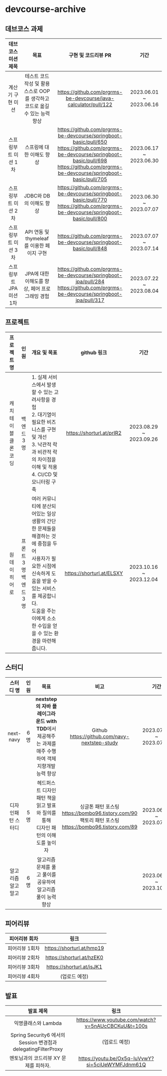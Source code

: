 # devcourse-archive

## 데브코스 과제
|데브코스 미션 제목|목표|구현 및 코드리뷰 PR|기간|
|:-------------------:|:--:|:------------:|:-:|
|계산기 구현 미션|테스트 코드 작성 및 활용<br>스스로 OOP를 생각하고 코드로 옮길 수 있는 능력 향상|https://github.com/prgrms-be-devcourse/java-calculator/pull/122|2023.06.01 ~ 2023.06.16|
|스프링부트 미션 1차|스프링에 대한 이해도 향상|https://github.com/prgrms-be-devcourse/springboot-basic/pull/650<br>https://github.com/prgrms-be-devcourse/springboot-basic/pull/698<br>https://github.com/prgrms-be-devcourse/springboot-basic/pull/705|2023.06.17 ~ 2023.06.30|
|스프링부트 미션 2차|JDBC와 DB의 이해도 향상|https://github.com/prgrms-be-devcourse/springboot-basic/pull/770<br>https://github.com/prgrms-be-devcourse/springboot-basic/pull/800|2023.06.30 ~ 2023.07.07|
|스프링부트 미션 3차|API 연동 및 thymeleaf를 이용한 페이지 구현|https://github.com/prgrms-be-devcourse/springboot-basic/pull/848|2023.07.07 ~ 2023.07.14|
|스프링부트 JPA 미션 1차|JPA에 대한 이해도를 향상, 페어 프로그래밍 경험|https://github.com/prgrms-be-devcourse/springboot-jpa/pull/284<br>https://github.com/prgrms-be-devcourse/springboot-jpa/pull/317|2023.07.22 ~ 2023.08.04


## 프로젝트
|프로젝트 명|인원|개요 및 목표|github 링크|기간|
|:------------------:|:----------------:|:----------|:-:|:-:|
|캐치테이블 클론 코딩|백엔드 3명|1. 실제 서비스에서 발생 할 수 있는 고려사항을 경험<br> 2. 대기열이 필요한 비즈니스를 구현 및 개선<br> 3. 낙관적 락과 비관적 락의 차이점을 이해 및 적용 <br> 4. CI/CD 및 모니터링 구축|https://shorturl.at/prIR2|2023.08.29 ~ 2023.09.26|
|원데이히어로|프론트 3명<br>백엔드 3명|여러 커뮤니티에 분산되어있는 일상 생활의 간단한 문제들을 해결하는 것에 중점을 두어 <br> 사용자가 필요한 시점에 신속하게 도움을 받을 수 있는 서비스를 제공합니다.<br>도움을 주는 이에게 소소한 수입을 얻을 수 있는 환경을 마련해줍니다.|https://shorturl.at/ELSXY|2023.10.16 ~ 2023.12.04|

## 스터디
|스터디 명|인원|목표|비고|기간|
|:----:|:---:|:--:|:-:|:--:|
|next-navy|6명|**nextstep의 자바 플레이그라운드 with TDD**에서 제공해주는 과제를 <br> 매주 수행하여 객체지향개발 능력 향상|Github <br> https://github.com/navy-nextstep-study|2023.07.01 ~ 2023.07.24|
|디자인패턴 스터디|5명|헤드퍼스트 디자인 패턴 책을 읽고 발표와 질의를 통해 <br> 디자인 패턴의 이해도를 높이자|싱글톤 패턴 포스팅 <br> https://bombo96.tistory.com/90 <br> 팩토리 패턴 포스팅 <br> https://bombo96.tistory.com/89|2023.06.02 ~ 2023.07.30|
|알고리즘 알고말고|6명|알고리즘 문제를 풀고 풀이를 공유하여 알고리즘 풀이 능력 향상||2023.06.02 ~ 2023.10.23|

## 피어리뷰
|피어리뷰 회차|링크|
|:--------:|:--:|
|피어리뷰 1회차|https://shorturl.at/hmp19|
|피어리뷰 2회차|https://shorturl.at/hzEK0|
|피어리뷰 3회차|https://shorturl.at/isJK1|
|피어리뷰 4회차|(업로드 예정)|

## 발표
|발표 제목|링크|
|:-----:|:-:|
|익명클래스와 Lambda|https://www.youtube.com/watch?v=5nAUcCBCKuU&t=100s|
|Spring Security6 에서의 Session 변경점과 delegatingFilterProxy|(업로드 예정)|
|멘토님과의 코드리뷰 XY 문제를 피하자.|https://youtu.be/Ox5q-luVvwY?si=5ciUeWYMFJdnm61Q|
